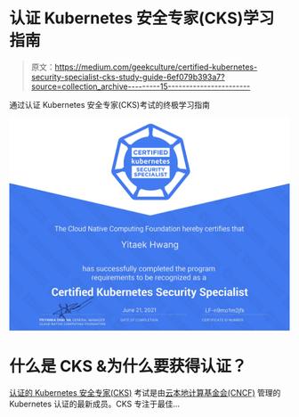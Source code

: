 # 认证 Kubernetes 安全专家(CKS)学习指南

> 原文：<https://medium.com/geekculture/certified-kubernetes-security-specialist-cks-study-guide-6ef079b393a7?source=collection_archive---------15----------------------->

通过认证 Kubernetes 安全专家(CKS)考试的终极学习指南

![](img/97233fe0fc4540739ba25b038d78d894.png)

# **什么是 CKS &为什么要获得认证？**

[认证的 Kubernetes 安全专家(CKS)](https://www.cncf.io/certification/cks/) 考试是由[云本地计算基金会(CNCF)](https://www.cncf.io/) 管理的 Kubernetes 认证的最新成员。CKS 专注于最佳…